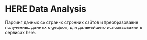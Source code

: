 # HERE Data Analysis

Парсинг данных со страних стронних сайтов и преобразование полученных данных к geojson, для дальнейшего использования в сервисах here.

